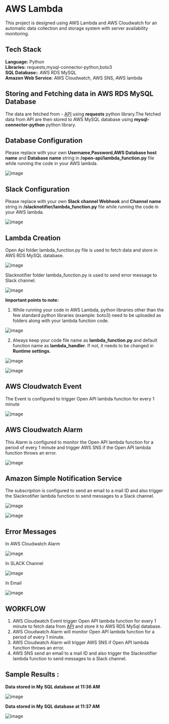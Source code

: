 # AWS Lambda

This project is designed using AWS Lambda and AWS Cloudwatch for an automatic data collection and storage system with server availability monitoring.

## Tech Stack

**Language:** Python\
**Libraries:** requests,mysql-connector-python,boto3\
**SQL Database:**: AWS RDS MySQL\
**Amazon Web Service**: AWS Cloudwatch, AWS SNS, AWS lambda

## Storing and Fetching  data in AWS RDS MySQL Database
The data are fetched from - [API](http://api.open-notify.org/iss-now.json) using **requests** python library.The fetched data from API are then stored to AWS MySQL database using **mysql-connector-python** python library.

## Database Configuration

Please replace with  your own **Username**,**Password**,**AWS Database host name** and **Database name** string in **/open-api/lambda_function.py** file while running the code in your AWS lambda.

![image](https://user-images.githubusercontent.com/116367662/231849538-1170cffa-8e9a-497a-b55a-c30df89a77e7.png)


## Slack Configuration
Please replace with  your own **Slack channel Webhook** and **Channel name** string in **/slacknotifier/lambda_function.py** file while running the code in your AWS lambda.

![image](https://user-images.githubusercontent.com/116367662/231852283-715be9c4-504c-46ac-a577-db9378c7dd55.png)


## Lambda Creation

Open Api folder lambda_function.py file is used to fetch data and store in AWS RDS MySQL database.

![image](https://user-images.githubusercontent.com/116367662/231854512-08eb8319-0c30-4139-9e80-5a4d7994f4e8.png)

Slacknotifier folder lambda_function.py is used to send error message to Slack channel.

![image](https://user-images.githubusercontent.com/116367662/231854811-a395becd-dd31-4cd1-9684-fc953a6e4029.png)

**Important points to note:** 

1. While running your code in AWS Lambda, python libraries other than the few standard python libraries (example: boto3) need to be uploaded as folders along with your lambda function code.

![image](https://user-images.githubusercontent.com/116367662/231961903-0e0d8a24-2a82-43ae-b903-ad249ed1dafd.png)

2. Always  keep your code file name as **lambda_function.py** and default function name as **lambda_handler**. If not, it needs to be changed in **Runtime settings**.

![image](https://user-images.githubusercontent.com/116367662/232031615-8f9e5bc6-a7a0-4925-b415-04f6d6884554.png)


![image](https://user-images.githubusercontent.com/116367662/231963045-fc97319d-ae0b-4d8d-a849-825fc02d0beb.png)





## AWS Cloudwatch Event
 The Event is configured to trigger Open API lambda function for every 1 minute
 
 ![image](https://user-images.githubusercontent.com/116367662/231860314-5a210f14-eb3e-4418-ae2a-a1e43d9b863f.png)

 
## AWS Cloudwatch Alarm
This Alarm is configured to monitor the Open API lambda function for a period of every 1 minute and trigger AWS SNS if the Open API lambda function throws an error.
 
![image](https://user-images.githubusercontent.com/116367662/231951720-ece506e8-f1bf-4bea-822c-b6c9b26f2c3d.png)

 
## Amazon Simple Notification Service
The subscription is configured to send an email to a mail ID and also trigger the Slacknotifier lambda function to send messages to a Slack channel.
  
 ![image](https://user-images.githubusercontent.com/116367662/231860446-07599727-7a95-4c84-b9ca-6c483d403cea.png)
 
 ![image](https://user-images.githubusercontent.com/116367662/231952463-a65b422c-016c-4045-aee2-efbde6b06704.png)


 
 ## Error Messages
 In AWS Cloudwatch Alarm 
 
![image](https://user-images.githubusercontent.com/116367662/231954562-581a3dde-4110-4a44-8ab5-76fb43e3c6ee.png)

 
 In SLACK Channel
 
![image](https://user-images.githubusercontent.com/116367662/231953372-fde6da13-1503-49f8-9a7e-1de12839a211.png)

 
 In Email 
 
![image](https://user-images.githubusercontent.com/116367662/231953607-f724b147-1f68-491b-a0f6-47088f37195a.png)


 
## WORKFLOW
 1. AWS Cloudwatch Event trigger Open API lambda function for every 1 minute to fetch data from [API](http://api.open-notify.org/iss-now.json) and store it to AWS RDS MySql database.
 2. AWS Cloudwatch Alarm will monitor Open API lambda function for a period of every 1 minute.
 3. AWS Cloudwatch Alarm will trigger AWS SNS if Open API lambda function throws an error.
 4. AWS SNS send an email to a mail ID and also trigger the Slacknotifier lambda function to send messages to a Slack channel.
 
## Sample Results :

 **Data stored in My SQL database at 11:36 AM**
 
 
 ![image](https://user-images.githubusercontent.com/116367662/231955385-9d638e1f-6cbd-442e-8b1c-c5cbbad84162.png)


**Data stored in My SQL database at 11:37 AM**


![image](https://user-images.githubusercontent.com/116367662/231955448-2f7b79b7-e139-4f2e-80cf-e5ab8256cc2d.png)

 

